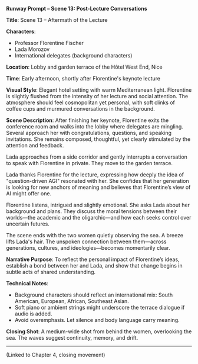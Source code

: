 **Runway Prompt – Scene 13: Post-Lecture Conversations**

**Title**: Scene 13 – Aftermath of the Lecture

**Characters**:
- Professor Florentine Fischer
- Lada Morozov
- International delegates (background characters)

**Location**: Lobby and garden terrace of the Hôtel West End, Nice

**Time**: Early afternoon, shortly after Florentine's keynote lecture

**Visual Style**:
Elegant hotel setting with warm Mediterranean light. Florentine is slightly flushed from the intensity of her lecture and social attention. The atmosphere should feel cosmopolitan yet personal, with soft clinks of coffee cups and murmured conversations in the background.

**Scene Description**:
After finishing her keynote, Florentine exits the conference room and walks into the lobby where delegates are mingling. Several approach her with congratulations, questions, and speaking invitations. She remains composed, thoughtful, yet clearly stimulated by the attention and feedback.

Lada approaches from a side corridor and gently interrupts a conversation to speak with Florentine in private. They move to the garden terrace.

Lada thanks Florentine for the lecture, expressing how deeply the idea of "question-driven AGI" resonated with her. She confides that her generation is looking for new anchors of meaning and believes that Florentine’s view of AI might offer one.

Florentine listens, intrigued and slightly emotional. She asks Lada about her background and plans. They discuss the moral tensions between their worlds—the academic and the oligarchic—and how each seeks control over uncertain futures.

The scene ends with the two women quietly observing the sea. A breeze lifts Lada's hair. The unspoken connection between them—across generations, cultures, and ideologies—becomes momentarily clear.

**Narrative Purpose**:
To reflect the personal impact of Florentine’s ideas, establish a bond between her and Lada, and show that change begins in subtle acts of shared understanding.

**Technical Notes**:
- Background characters should reflect an international mix: South American, European, African, Southeast Asian.
- Soft piano or ambient strings might underscore the terrace dialogue if audio is added.
- Avoid overemphasis. Let silence and body language carry meaning.

**Closing Shot**:
A medium-wide shot from behind the women, overlooking the sea. The waves suggest continuity, memory, and drift.

---

(Linked to Chapter 4, closing movement)
